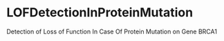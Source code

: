 # LOFDetectionInProteinMutation
Detection of Loss of Function In Case Of Protein Mutation on Gene BRCA1
